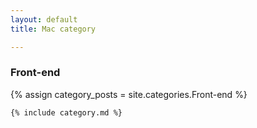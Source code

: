 ```yaml
---
layout: default
title: Mac category

---
```


<div class="cate_cont">
    <h3 class="cc_title">Front-end</h3>
    {% assign category_posts = site.categories.Front-end %}

    {% include category.md %}
</div>
